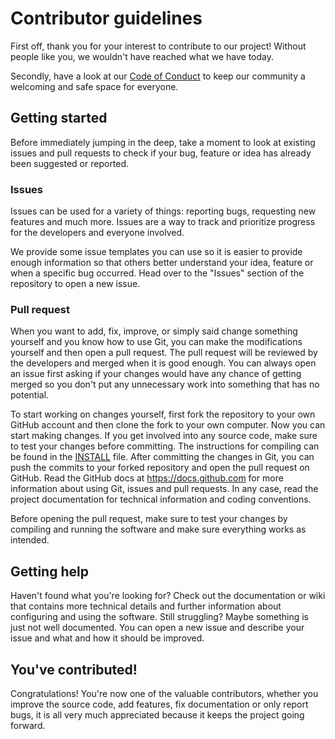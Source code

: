 ﻿# Contributor guidelines

First off, thank you for your interest to contribute to our project!  Without
people like you, we wouldn't have reached what we have today.

Secondly, have a look at our [Code of Conduct](CODE_OF_CONDUCT.md) to keep our
community a welcoming and safe space for everyone.

## Getting started

Before immediately jumping in the deep, take a moment to look at existing issues
and pull requests to check if your bug, feature or idea has already been
suggested or reported.

### Issues

Issues can be used for a variety of things: reporting bugs, requesting new
features and much more.  Issues are a way to track and prioritize progress for
the developers and everyone involved.

We provide some issue templates you can use so it is easier to provide enough
information so that others better understand your idea, feature or when a
specific bug occurred.  Head over to the "Issues" section of the repository to
open a new issue.

### Pull request

When you want to add, fix, improve, or simply said change something yourself and
you know how to use Git, you can make the modifications yourself and then open a
pull request.  The pull request will be reviewed by the developers and merged
when it is good enough.  You can always open an issue first asking if your
changes would have any chance of getting merged so you don't put any unnecessary
work into something that has no potential.

To start working on changes yourself, first fork the repository to your own
GitHub account and then clone the fork to your own computer.  Now you can start
making changes.  If you get involved into any source code, make sure to test
your changes before committing.  The instructions for compiling can be found in
the [INSTALL](INSTALL) file.  After committing the changes in Git, you can push
the commits to your forked repository and open the pull request on GitHub.  Read
the GitHub docs at https://docs.github.com for more information about using Git,
issues and pull requests.  In any case, read the project documentation for
technical information and coding conventions.

Before opening the pull request, make sure to test your changes by compiling and
running the software and make sure everything works as intended.

## Getting help

Haven't found what you're looking for?  Check out the documentation or wiki that
contains more technical details and further information about configuring and
using the software.  Still struggling?  Maybe something is just not well
documented.  You can open a new issue and describe your issue and what and how
it should be improved.

## You've contributed!

Congratulations!  You're now one of the valuable contributors, whether you
improve the source code, add features, fix documentation or only report bugs, it
is all very much appreciated because it keeps the project going forward.

